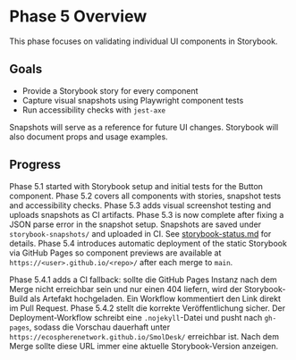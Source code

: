 # Phase 5 Overview

This phase focuses on validating individual UI components in Storybook.

## Goals
- Provide a Storybook story for every component
- Capture visual snapshots using Playwright component tests
- Run accessibility checks with `jest-axe`

Snapshots will serve as a reference for future UI changes. Storybook will also document props and usage examples.

## Progress
Phase 5.1 started with Storybook setup and initial tests for the Button component.
Phase 5.2 covers all components with stories, snapshot tests and accessibility checks.
Phase 5.3 adds visual screenshot testing and uploads snapshots as CI artifacts.
Phase 5.3 is now complete after fixing a JSON parse error in the snapshot setup.
Snapshots are saved under `storybook-snapshots/` and uploaded in CI.
See [storybook-status.md](../components/storybook-status.md) for details.
Phase 5.4 introduces automatic deployment of the static Storybook via GitHub
Pages so component previews are available at
`https://<user>.github.io/<repo>/` after each merge to `main`.

Phase 5.4.1 adds a CI fallback: sollte die GitHub Pages Instanz nach dem Merge nicht erreichbar sein und nur einen 404 liefern, wird der Storybook-Build als Artefakt hochgeladen. Ein Workflow kommentiert den Link direkt im Pull Request.
Phase 5.4.2 stellt die korrekte Veröffentlichung sicher. Der Deployment-Workflow
schreibt eine `.nojekyll`-Datei und pusht nach `gh-pages`, sodass die Vorschau
dauerhaft unter `https://ecospherenetwork.github.io/SmolDesk/` erreichbar ist.
Nach dem Merge sollte diese URL immer eine aktuelle Storybook-Version anzeigen.

